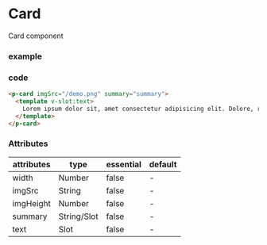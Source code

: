 # Card
Card component
### example
<p-card imgSrc="/demo.png" summary="summary">
  <template v-slot:text>
    Lorem ipsum dolor sit, amet consectetur adipisicing elit. Dolore, repellat.
  </template>
</p-card>

### code
```html
<p-card imgSrc="/demo.png" summary="summary">
  <template v-slot:text>
    Lorem ipsum dolor sit, amet consectetur adipisicing elit. Dolore, repellat.
  </template>
</p-card>
```

### Attributes

| attributes  | type | essential |default|
|     ---     |  --- |    ---    |   --- |
| width | Number | false | - |
| imgSrc | String | false | - |
| imgHeight | Number | false | - |
| summary | String/Slot | false | - |
| text | Slot | false | - |
